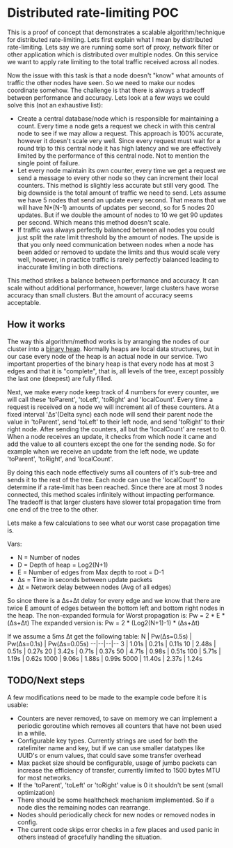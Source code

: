 # Distributed rate-limiting POC

This is a proof of concept that demonstrates a scalable algorithm/technique for distributed rate-limiting. Lets first explain what I mean by distributed rate-limiting. Lets say we are running some sort of proxy, network filter or other application which is distributed over multiple nodes. On this service we want to apply rate limiting to the total traffic received across all nodes.

Now the issue with this task is that a node doesn't "know" what amounts of traffic the other nodes have seen. So we need to make our nodes coordinate somehow. The challenge is that there is always a tradeoff between performance and accuracy. Lets look at a few ways we could solve this (not an exhaustive list):

* Create a central database/node which is responsible for maintaining a count. Every time a node gets a request we check in with this central node to see if we may allow a request. This approach is 100% accurate, however it doesn't scale very well. Since every request must wait for a round trip to this central node it has high latency and we are effectively limited by the performance of this central node. Not to mention the single point of failure.
* Let every node maintain its own counter, every time we get a request we send a message to every other node so they can increment their local counters. This method is slightly less accurate but still very good. The big downside is the total amount of traffic we need to send. Lets assume we have 5 nodes that send an update every second. That means that we will have N*(N-1) amounts of updates per second, so for 5 nodes 20 updates. But if we double the amount of nodes to 10 we get 90 updates per second. Which means this method doesn't scale.
* If traffic was always perfectly balanced between all nodes you could just split the rate limit threshold by the amount of nodes. The upside is that you only need communication between nodes when a node has been added or removed to update the limits and thus would scale very well, however, in practice traffic is rarely perfectly balanced leading to inaccurate limiting in both directions.

This method strikes a balance between performance and accuracy. It can scale without additional performance, however, large clusters have worse accuracy than small clusters. But the amount of accuracy seems acceptable.

## How it works

The way this algorithm/method works is by arranging the nodes of our cluster into a [binary heap](https://en.wikipedia.org/wiki/Binary_heap). Normally heaps are local data structures, but in our case every node of the heap is an actual node in our service. Two important properties of the binary heap is that every node has at most 3 edges and that it is "complete", that is, all levels of the tree, except possibly the last one (deepest) are fully filled.

Next, we make every node keep track of 4 numbers for every counter, we will call these 'toParent', 'toLeft', 'toRight' and 'localCount'. Every time a request is received on a node we will increment all of these counters. At a fixed interval 'Δs'(Delta sync) each node will send their parent node the value in 'toParent', send 'toLeft' to their left node, and send 'toRight' to their right node. After sending the counters, all but the 'localCount' are reset to 0. When a node receives an update, it checks from which node it came and add the value to all counters except the one for the sending node. So for example when we receive an update from the left node, we update 'toParent', 'toRight', and 'localCount'.

By doing this each node effectively sums all counters of it's sub-tree and sends it to the rest of the tree. Each node can use the 'localCount' to determine if a rate-limit has been reached. Since there are at most 3 nodes connected, this method scales infinitely without impacting performance. The tradeoff is that larger clusters have slower total propagation time from one end of the tree to the other.

Lets make a few calculations to see what our worst case propagation time is.

Vars:
* N = Number of nodes
* D = Depth of heap = Log2(N+1)
* E = Number of edges from Max depth to root = D-1
* Δs = Time in seconds between update packets
* Δt = Network delay between nodes (Avg of all edges)

So since there is a Δs+Δt delay for every edge and we know that there are twice E amount of edges between the bottom left and bottom right nodes in the heap. The non-expanded formula for Worst propagation is:
Pw = 2 * E * (Δs+Δt)
The expanded version is:
Pw = 2 * (Log2(N+1)-1) * (Δs+Δt)

If we assume a 5ms Δt get the following table:
N | Pw(Δs=0.5s) | Pw(Δs=0.1s) | Pw(Δs=0.05s)
--|--|--|--
3 | 1.01s | 0.21s | 0.11s 
10 | 2.48s | 0.51s | 0.27s 
20 | 3.42s | 0.71s | 0.37s 
50 | 4.71s | 0.98s | 0.51s 
100 | 5.71s | 1.19s | 0.62s 
1000 | 9.06s | 1.88s | 0.99s 
5000 | 11.40s | 2.37s | 1.24s 

## TODO/Next steps

A few modifications need to be made to the example code before it is usable:

* Counters are never removed, to save on memory we can implement a periodic goroutine which removes all counters that have not been used in a while.
* Configurable key types. Currently strings are used for both the ratelimiter name and key, but if we can use smaller datatypes like UUID's or enum values, that could save some transfer overhead
* Max packet size should be configurable, usage of jumbo packets can increase the efficiency of transfer, currently limited to 1500 bytes MTU for most networks.
* If the 'toParent', 'toLeft' or 'toRight' value is 0 it shouldn't be sent (small optimization)
* There should be some healthcheck mechanism implemented. So if a node dies the remaining nodes can rearrange.
* Nodes should periodically check for new nodes or removed nodes in config. 
* The current code skips error checks in a few places and used panic in others instead of gracefully handling the situation.